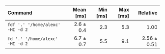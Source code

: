 | Command | Mean [ms] | Min [ms] | Max [ms] | Relative |
|:---|---:|---:|---:|---:|
| `fdf '.' '/home/alexc' -HI -d 2` | 2.6 ± 0.4 | 2.3 | 5.3 | 1.00 |
| `fd '.' '/home/alexc' -HI -d 2` | 6.7 ± 0.7 | 5.5 | 9.1 | 2.56 ± 0.51 |
